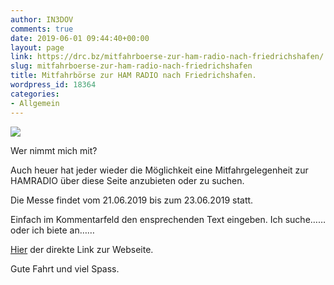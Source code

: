 ```yaml
---
author: IN3DOV
comments: true
date: 2019-06-01 09:44:40+00:00
layout: page
link: https://drc.bz/mitfahrboerse-zur-ham-radio-nach-friedrichshafen/
slug: mitfahrboerse-zur-ham-radio-nach-friedrichshafen
title: Mitfahrbörse zur HAM RADIO nach Friedrichshafen.
wordpress_id: 18364
categories:
- Allgemein
---
```





![](https://drc.bz/wp-content/uploads/2012/06/autostop.jpg)







Wer nimmt mich mit?







Auch heuer hat jeder wieder die Möglichkeit eine Mitfahrgelegenheit zur HAMRADIO über diese Seite anzubieten oder zu suchen.







Die Messe findet vom 21.06.2019 bis zum 23.06.2019 statt.







Einfach im Kommentarfeld den ensprechenden Text eingeben. Ich suche……oder ich biete an……







[Hier](https://www.hamradio-friedrichshafen.de) der direkte Link zur Webseite.







Gute Fahrt und viel Spass.



